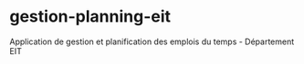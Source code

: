 # gestion-planning-eit
Application de gestion et planification des emplois du temps - Département EIT
